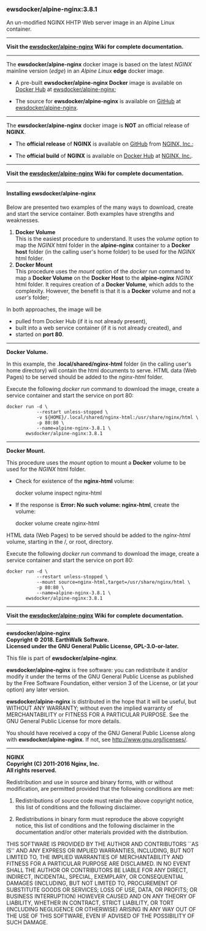 ### ewsdocker/alpine-nginx:3.8.1
An un-modified NGINX HHTP Web server image in an Alpine Linux container. 
____  

**Visit the [ewsdocker/alpine-nginx](https://github.com/ewsdocker/alpine-nginx/wiki) Wiki for complete documentation.**  
____  

The **ewsdocker/alpine-nginx** docker image is based on the latest _NGINX_ mainline version (_edge_) in an  _Alpine Linux_ **edge** docker image.  

- A pre-built **ewsdocker/alpine-nginx Docker** image is available on [Docker Hub](https://hub.docker.com) at [ewsdocker/alpine-nginx](https://hub.docker.com/r/ewsdocker/alpine-nginx/);

- The source for **ewsdocker/alpine-nginx** is available on [GitHub](https://github.com/) at [ewsdocker/alpine-nginx](https://github.com/ewsdocker/alpine-nginx).  

____  

The **ewsdocker/alpine-nginx** docker image is **NOT** an official release of **NGINX**.  
  
- The **official release** of **NGINX** is available on [GitHub](https://github.com/) from [NGINX, Inc.](https://github.com/nginxinc);  
  
- The **official build** of **NGINX** is available on [Docker Hub](https://hub.docker.com) at [NGINX, Inc.](https://hub.docker.com/_/nginx/).  

____  

**Visit the [ewsdocker/alpine-nginx](https://github.com/ewsdocker/alpine-nginx/wiki) Wiki for complete documentation.**  
____  

#### Installing ewsdocker/alpine-nginx  

Below are presented two examples of the many ways to download, create and start the service container.  Both examples have strengths and weaknesses.  

1. **Docker Volume**  
   This is the easiest procedure to understand.  It uses the _volume_ option to map the _NGINX_ html folder in the **alpine-nginx** container to a **Docker host** folder (in the calling user's home folder) to be used for the _NGINX_ html folder.  
2. **Docker Mount**  
   This procedure uses the _mount_ option of the _docker run_ command to map a **Docker Volume** on the **Docker Host** to the **alpine-nginx** _NGINX_ html folder.  It requires creation of a **Docker Volume**, which adds to the complexity. However, the benefit is that it is a **Docker** volume and not a _user's_ folder;

In both approaches, the image will be 
- pulled from Docker Hub (if it is not already present), 
- built into a web service container (if it is not already created), and 
- started on **port 80**.  

____  

**Docker Volume.**
  
In this example, the **.local/shared/nginx-html** folder (in the calling user's home directory) will contain the html documents to serve.  HTML data (Web Pages) to be served should be added to the _nginx-html_ folder.  

Execute the following _docker run_ command to download the image, create a service container and start the service on port 80:

    docker run -d \
               --restart unless-stopped \
               -v ${HOME}/.local/shared/nginx-html:/usr/share/nginx/html \
               -p 80:80 \
               --name=alpine-nginx-3.8.1 \
           ewsdocker/alpine-nginx:3.8.1  
____  
  
**Docker Mount.**
  
This procedure uses the _mount_ option to mount a **Docker** volume to be used for the _NGINX_ html folder.  

 + Check for existence of the **nginx-html** volume:  
    
    docker volume inspect nginx-html
    
 + If the response is **Error: No such volume: nginx-html**, create the volume:

    docker volume create nginx-html  

HTML data (Web Pages) to be served should be added to the _nginx-html_ volume, starting in the /, or root, directory.  

Execute the following _docker run_ command to download the image, create a service container and start the service on port 80:

    docker run -d \
               --restart unless-stopped \
               --mount source=nginx-html,target=/usr/share/nginx/html \
               -p 80:80 \
               --name=alpine-nginx-3.8.1 \
           ewsdocker/alpine-nginx:3.8.1  
____  
  
**Visit the [ewsdocker/alpine-nginx](https://github.com/ewsdocker/alpine-nginx/wiki) Wiki for complete documentation.**  
____  

**ewsdocker/alpine-nginx**  
**Copyright © 2018. EarthWalk Software.**  
**Licensed under the GNU General Public License, GPL-3.0-or-later.**  

This file is part of **ewsdocker/alpine-nginx**.  

**ewsdocker/alpine-nginx** is free software: you can redistribute 
it and/or modify it under the terms of the GNU General Public License 
as published by the Free Software Foundation, either version 3 of the 
License, or (at your option) any later version.  

**ewsdocker/alpine-nginx** is distributed in the hope that it will 
be useful, but WITHOUT ANY WARRANTY; without even the implied warranty 
of MERCHANTABILITY or FITNESS FOR A PARTICULAR PURPOSE.  See the
GNU General Public License for more details.  

You should have received a copy of the GNU General Public License
along with **ewsdocker/alpine-nginx**.  If not, see 
<http://www.gnu.org/licenses/>.  

____  

**NGINX**  
**Copyright (C) 2011-2016 Nginx, Inc.**  
**All rights reserved.**  

Redistribution and use in source and binary forms, with or without modification, are permitted provided that the following conditions are met:  

1. Redistributions of source code must retain the above copyright notice, this list of conditions and the following disclaimer.  

1. Redistributions in binary form must reproduce the above copyright notice, this list of conditions and the following disclaimer in the documentation and/or other materials provided with the distribution.  

THIS SOFTWARE IS PROVIDED BY THE AUTHOR AND CONTRIBUTORS ``AS IS'' AND ANY EXPRESS OR IMPLIED WARRANTIES, INCLUDING, BUT NOT LIMITED TO, THE IMPLIED WARRANTIES OF MERCHANTABILITY AND FITNESS FOR A PARTICULAR PURPOSE ARE DISCLAIMED. IN NO EVENT SHALL THE AUTHOR OR CONTRIBUTORS BE LIABLE FOR ANY DIRECT, INDIRECT, INCIDENTAL, SPECIAL, EXEMPLARY, OR CONSEQUENTIAL DAMAGES (INCLUDING, BUT NOT LIMITED TO, PROCUREMENT OF SUBSTITUTE GOODS OR SERVICES; LOSS OF USE, DATA, OR PROFITS; OR BUSINESS INTERRUPTION) HOWEVER CAUSED AND ON ANY THEORY OF LIABILITY, WHETHER IN CONTRACT, STRICT LIABILITY, OR TORT (INCLUDING NEGLIGENCE OR OTHERWISE) ARISING IN ANY WAY OUT OF THE USE OF THIS SOFTWARE, EVEN IF ADVISED OF THE POSSIBILITY OF SUCH DAMAGE.  
